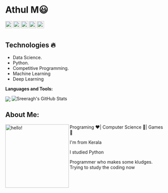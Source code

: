  # Athul M:smiley:


  
  
  <img align="left" alt="Athul's Linkdein" width="22px" src="https://cdn.jsdelivr.net/npm/simple-icons@v3/icons/linkedin.svg" />

  <img align="left" alt="Athul's Github" width="22px" src="https://cdn.jsdelivr.net/npm/simple-icons@v3/icons/github.svg" />

  <img align="left" alt="Athul's Instagram" width="22px" src="https://cdn.jsdelivr.net/npm/simple-icons@v3/icons/instagram.svg" />

  <img align="left" alt="Athul's Facebook" width="22px" src="https://cdn.jsdelivr.net/npm/simple-icons@v3/icons/facebook.svg" />

  <img align="left" alt="Athul's Medium" width="22px" src="https://cdn.jsdelivr.net/npm/simple-icons@v3/icons/medium.svg" />


<br/>
<br/>

## Technologies :fire:
- Data Science.
- Python.
- Competitive Programming.
- Machine Learning
- Deep Learning

**Languages and Tools:**  

<img align="center" src="https://github-readme-stats.vercel.app/api/top-langs/?username=AthulEmm&theme=radical&hide=glsl,python" />
<img src="https://github-readme-stats.vercel.app/api?username=AthulEmm&&show_icons=true&theme=radical&line_height=27&v=5" alt="Sreeragh's GitHub Stats" />

## About Me:

<p>
  <img width="200" alt="hello!" align="left" src="https://giffiles.alphacoders.com/956/9562.gif">
</p>
Programing ❤️| Computer Science 💙| Games 💚

I'm from Kerala

I studied Python 


Programmer who makes some kludges.
Trying to study the coding now
